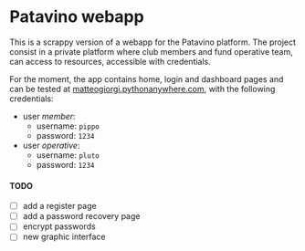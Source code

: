 # Patavino webapp
This is a scrappy version of a webapp for the Patavino platform. The project consist in a private platform where club members and fund operative team, can access to resources, accessible with credentials.

For the moment, the app contains home, login and dashboard pages and can be tested at [matteogiorgi.pythonanywhere.com](https://matteogiorgi.pythonanywhere.com), with the following credentials:
- user *member*:
    - username: `pippo`
    - password: `1234`
- user *operative*:
  - username: `pluto`
  - password: `1234`


#### TODO
- [ ] add a register page
- [ ] add a password recovery page
- [ ] encrypt passwords
- [ ] new graphic interface
